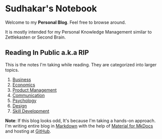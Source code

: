 # **Sudhakar's Notebook**

Welcome to my **Personal Blog**. Feel free to browse around.

It is mostly intended for my Personal Knowledge Management similar to Zettlekasten or Second Brain.

## **Reading In Public a.k.a RIP**

This is the notes I'm taking while reading. They are categorized into larger topics.

1. [Business](business.md)
2. [Economics](economics.md)
3. [Product Management](productManagement.md)
4. [Communication](communication.md)
5. [Psychology](psychology.md)
6. [Design](design.md)
7. [Skill Development](skillDevelopment.md)

**Note**: If this blog looks odd, It's because I'm taking a hands-on approach. I'm writing entire blog in [Markdown](https://en.wikipedia.org/wiki/Markdown) with the help of [Material for MkDocs](https://squidfunk.github.io/mkdocs-material/) and hosting at [GitHub](https://github.com/sudhakarkarunaiprakasam/sudhakarkarunaiprakasam.github.io).
